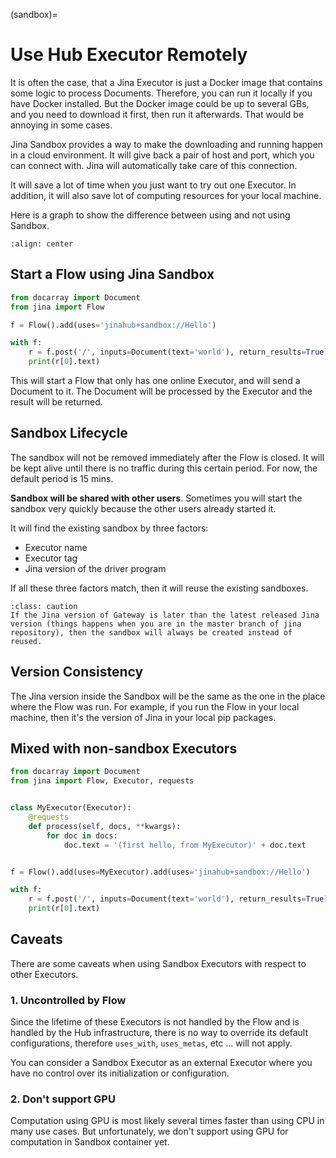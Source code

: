 (sandbox)=

# Use Hub Executor Remotely

It is often the case, that a Jina Executor is just a Docker image that contains some logic to process Documents. Therefore, you can run it locally if you have Docker installed. But the Docker image could be up to several GBs, and you need to download it first, then run it afterwards. That would be annoying in some cases.

Jina Sandbox provides a way to make the downloading and running happen in a cloud environment. It will give back a pair of host and port, which you can connect with. Jina will automatically take care of this connection.

It will save a lot of time when you just want to try out one Executor. In addition, it will also save lot of computing resources for your local machine.

Here is a graph to show the difference between using and not using Sandbox.

```{figure} ../../.github/sandbox-advantage.png
:align: center
```

## Start a Flow using Jina Sandbox

```python
from docarray import Document
from jina import Flow

f = Flow().add(uses='jinahub+sandbox://Hello')

with f:
    r = f.post('/', inputs=Document(text='world'), return_results=True)
    print(r[0].text)
```

This will start a Flow that only has one online Executor, and will send a Document to it. The Document will be processed by the Executor and the result will be returned.

## Sandbox Lifecycle

The sandbox will not be removed immediately after the Flow is closed. It will be kept alive until there is no traffic during this certain period. For now, the default period is 15 mins.

**Sandbox will be shared with other users**. Sometimes you will start the sandbox very quickly because the other users already started it.

It will find the existing sandbox by three factors: 
- Executor name
- Executor tag
- Jina version of the driver program

If all these three factors match, then it will reuse the existing sandboxes.

```{admonition} Caution
:class: caution
If the Jina version of Gateway is later than the latest released Jina version (things happens when you are in the master branch of jina repository), then the sandbox will always be created instead of reused.
```

## Version Consistency

The Jina version inside the Sandbox will be the same as the one in the place where the Flow was run. For example, if you run the Flow in your local machine, then it's the version of Jina in your local pip packages.

## Mixed with non-sandbox Executors


```python
from docarray import Document
from jina import Flow, Executor, requests


class MyExecutor(Executor):
    @requests
    def process(self, docs, **kwargs):
        for doc in docs:
            doc.text = '(first hello, from MyExecutor)' + doc.text


f = Flow().add(uses=MyExecutor).add(uses='jinahub+sandbox://Hello')

with f:
    r = f.post('/', inputs=Document(text='world'), return_results=True)
    print(r[0].text)
```

## Caveats

There are some caveats when using Sandbox Executors with respect to other Executors.

### 1. Uncontrolled by Flow

Since the lifetime of these Executors is not handled by the Flow and is handled by the Hub infrastructure, there is no way
to override its default configurations, therefore `uses_with`, `uses_metas`, etc ... will not apply.

You can consider a Sandbox Executor as an external Executor where you have no control over its initialization or configuration.

### 2. Don't support GPU

Computation using GPU is most likely several times faster than using CPU in many use cases. But unfortunately,  we don't support using GPU for computation in Sandbox container yet.
